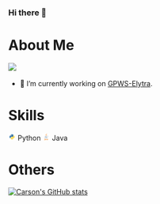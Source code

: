 ### Hi there 👋

<!--**carson-coder/carson-coder** is a ✨ _special_ ✨ repository because its `README.md` (this file) appears on your GitHub profile.!--->

# About Me

[![](https://dcbadge.vercel.app/api/shield/619873397874360370)](https://discord.gg/gXRMz4Y8mb)

- 🔭 I’m currently working on [GPWS-Elytra](https://github.com/carson-coder/gpws-elytra).

# Skills
<img height="15" src="https://raw.githubusercontent.com/github/explore/80688e429a7d4ef2fca1e82350fe8e3517d3494d/topics/python/python.png"> Python
<img src="https://raw.githubusercontent.com/github/explore/5b3600551e122a3277c2c5368af2ad5725ffa9a1/topics/java/java.png" height="15"> Java

# Others

[![Carson's GitHub stats](https://github-readme-stats.vercel.app/api?username=carson-coder&theme=tokyonight&show_icons=true)](https://github.com/anuraghazra/github-readme-stats)
